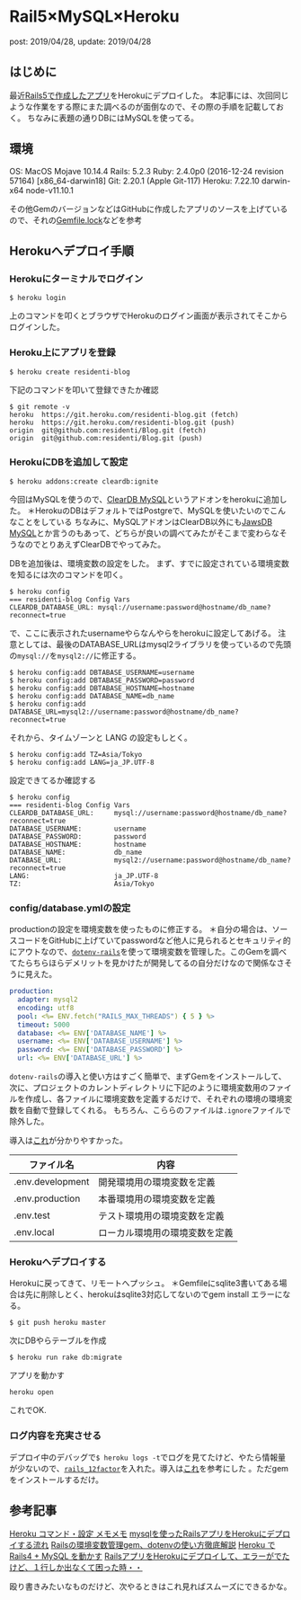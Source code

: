 # Rail5×MySQL×Heroku
post: 2019/04/28, update: 2019/04/28

## はじめに

最近[Rails5で作成したアプリ](https://github.com/residenti/Blog)をHerokuにデプロイした。
本記事には、次回同じような作業をする際にまた調べるのが面倒なので、その際の手順を記載しておく。
ちなみに表題の通りDBにはMySQLを使ってる。

## 環境

OS: MacOS Mojave 10.14.4
Rails: 5.2.3
Ruby: 2.4.0p0 (2016-12-24 revision 57164) [x86_64-darwin18]
Git: 2.20.1 (Apple Git-117)
Heroku: 7.22.10 darwin-x64 node-v11.10.1

その他GemのバージョンなどはGitHubに作成したアプリのソースを上げているので、それの[Gemfile.lock](https://github.com/residenti/Blog/blob/master/Gemfile.lock)などを参考

## Herokuへデプロイ手順

### Herokuにターミナルでログイン

```
$ heroku login
```

上のコマンドを叩くとブラウザでHerokuのログイン画面が表示されてそこからログインした。

### Heroku上にアプリを登録

```
$ heroku create residenti-blog
```

下記のコマンドを叩いて登録できたか確認
```
$ git remote -v
heroku	https://git.heroku.com/residenti-blog.git (fetch)
heroku	https://git.heroku.com/residenti-blog.git (push)
origin	git@github.com:residenti/Blog.git (fetch)
origin	git@github.com:residenti/Blog.git (push)
```

### HerokuにDBを追加して設定

```
$ heroku addons:create cleardb:ignite
```

今回はMySQLを使うので、[ClearDB MySQL](https://elements.heroku.com/addons/cleardb)というアドオンをherokuに追加した。
＊HerokuのDBはデフォルトではPostgreで、MySQLを使いたいのでこんなことをしている
ちなみに、MySQLアドオンはClearDB以外にも[JawsDB MySQL](https://elements.heroku.com/addons/jawsdb)とか言うのもあって、どちらが良いの調べてみたがそこまで変わらなそうなのでとりあえずClearDBでやってみた。


DBを追加後は、環境変数の設定をした。
まず、すでに設定されている環境変数を知るには次のコマンドを叩く。

```
$ heroku config
=== residenti-blog Config Vars
CLEARDB_DATABASE_URL: mysql://username:password@hostname/db_name?reconnect=true
```

で、ここに表示されたusernameやらなんやらをherokuに設定してあげる。
注意としては、最後のDATABASE_URLはmysql2ライブラリを使っているので先頭の`mysql://`を`mysql2://`に修正する。

```
$ heroku config:add DBTABASE_USERNAME=username
$ heroku config:add DBTABASE_PASSWORD=password
$ heroku config:add DBTABASE_HOSTNAME=hostname
$ heroku config:add DATABASE_NAME=db_name
$ heroku config:add DATABASE_URL=mysql2://username:password@hostname/db_name?reconnect=true
```

それから、タイムゾーンと LANG の設定もしとく。
```
$ heroku config:add TZ=Asia/Tokyo
$ heroku config:add LANG=ja_JP.UTF-8
```

設定できてるか確認する

```
$ heroku config
=== residenti-blog Config Vars
CLEARDB_DATABASE_URL:     mysql://username:password@hostname/db_name?reconnect=true
DATABASE_USERNAME:        username
DATABASE_PASSWORD:        password
DATABASE_HOSTNAME:        hostname
DATABASE_NAME:            db_name
DATABASE_URL:             mysql2://username:password@hostname/db_name?reconnect=true
LANG:                     ja_JP.UTF-8
TZ:                       Asia/Tokyo
```

### config/database.ymlの設定

productionの設定を環境変数を使ったものに修正する。
＊自分の場合は、ソースコードをGitHubに上げていてpasswordなど他人に見られるとセキュリティ的にアウトなので、[`dotenv-rails`](https://github.com/bkeepers/dotenv)を使って環境変数を管理した。このGemを調べてたらちらほらデメリットを見かけたが開発してるの自分だけなので関係なさそうに見えた。

``` config/database.yml
production:
  adapter: mysql2
  encoding: utf8
  pool: <%= ENV.fetch("RAILS_MAX_THREADS") { 5 } %>
  timeout: 5000
  database: <%= ENV['DATABASE_NAME'] %>
  username: <%= ENV['DATABASE_USERNAME'] %>
  password: <%= ENV['DATABASE_PASSWORD'] %>
  url: <%= ENV['DATABASE_URL'] %>
```

`dotenv-rails`の導入と使い方はすごく簡単で、まずGemをインストールして、次に、プロジェクトのカレントディレクトリに下記のように環境変数用のファイルを作成し、各ファイルに環境変数を定義するだけで、それぞれの環境の環境変数を自動で登録してくれる。
もちろん、こららのファイルは`.ignore`ファイルで除外した。

導入は[これ](http://shimadays.com/2018/07/22/railsdotenv/)が分かりやすかった。

|ファイル名 |内容 |
|---|---|
|.env.development |開発環境用の環境変数を定義 |
|.env.production |本番環境用の環境変数を定義 |
|.env.test |テスト環境用の環境変数を定義 |
|.env.local |ローカル環境用の環境変数を定義 |

### Herokuへデプロイする

Herokuに戻ってきて、リモートへプッシュ。
＊Gemfileにsqlite3書いてある場合は先に削除しとく、herokuはsqlite3対応してないのでgem install エラーになる。

```
$ git push heroku master
```

次にDBやらテーブルを作成

```
$ heroku run rake db:migrate
```

アプリを動かす

```
heroku open
```

これでOK.


### ログ内容を充実させる

デプロイ中のデバッグで`$ heroku logs -t`でログを見てたけど、やたら情報量が少ないので、[`rails_12factor`](https://github.com/heroku/rails_12factor)を入れた。導入は[これ](https://qiita.com/mm36/items/f92fe3b2484ced37a3fd)を参考にした 。ただgemをインストールするだけ。

## 参考記事

[Heroku コマンド・設定 メモメモ](https://qiita.com/pugiemonn/items/0e69b7a29a384b356e65)
[mysqlを使ったRailsアプリをHerokuにデプロイする流れ](https://qiita.com/shou1012/items/bf55a185920e717f4011)
[Railsの環境変数管理gem、dotenvの使い方徹底解説](http://shimadays.com/2018/07/22/railsdotenv/)
[Heroku で Rails4 + MySQL を動かす](http://xyk.hatenablog.com/entry/2014/09/29/184727)
[RailsアプリをHerokuにデプロイして、エラーがでたけど、１行しか出なくて困った時・・](https://qiita.com/mm36/items/f92fe3b2484ced37a3fd)

殴り書きみたいなものだけど、次やるときはこれ見ればスムーズにできるかな。
